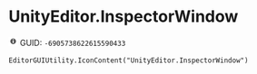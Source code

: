 # UnityEditor.InspectorWindow
![](/img/UnityEditor.InspectorWindow.png)
GUID: `-6905738622615590433`
```
EditorGUIUtility.IconContent("UnityEditor.InspectorWindow")
```

